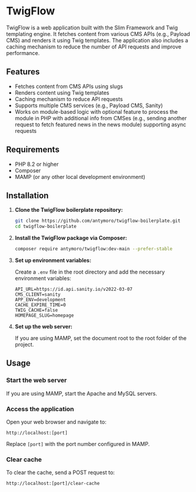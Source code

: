 # TwigFlow

TwigFlow is a web application built with the Slim Framework and Twig templating engine. It fetches content from various CMS APIs (e.g., Payload CMS) and renders it using Twig templates. The application also includes a caching mechanism to reduce the number of API requests and improve performance.

## Features

- Fetches content from CMS APIs using slugs
- Renders content using Twig templates
- Caching mechanism to reduce API requests
- Supports multiple CMS services (e.g., Payload CMS, Sanity)
- Works on module-based logic with optional feature to process the module in PHP with additional info from CMSes (e.g., sending another request to fetch featured news in the news module) supporting async requests

## Requirements

- PHP 8.2 or higher
- Composer
- MAMP (or any other local development environment)

## Installation

1. **Clone the TwigFlow boilerplate repository:**

   ```sh
   git clone https://github.com/antymoro/twigflow-boilerplate.git
   cd twigflow-boilerplate
   ```

2. **Install the TwigFlow package via Composer:**

   ```sh
   composer require antymoro/twigflow:dev-main --prefer-stable
   ```

3. **Set up environment variables:**

   Create a `.env` file in the root directory and add the necessary environment variables:

   ```env
   API_URL=https://id.api.sanity.io/v2022-03-07
   CMS_CLIENT=sanity
   APP_ENV=development
   CACHE_EXPIRE_TIME=0
   TWIG_CACHE=false
   HOMEPAGE_SLUG=homepage

   ```

4. **Set up the web server:**

   If you are using MAMP, set the document root to the root folder of the project.

## Usage

### Start the web server

If you are using MAMP, start the Apache and MySQL servers.

### Access the application

Open your web browser and navigate to:

```
http://localhost:[port]
```

Replace `[port]` with the port number configured in MAMP.

### Clear cache

To clear the cache, send a POST request to:

```
http://localhost:[port]/clear-cache
```